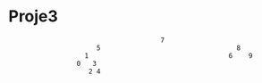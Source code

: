 # Proje3
                                          7
                          5                                  8
                       1                                   6    9
                     0   3
                        2 4
